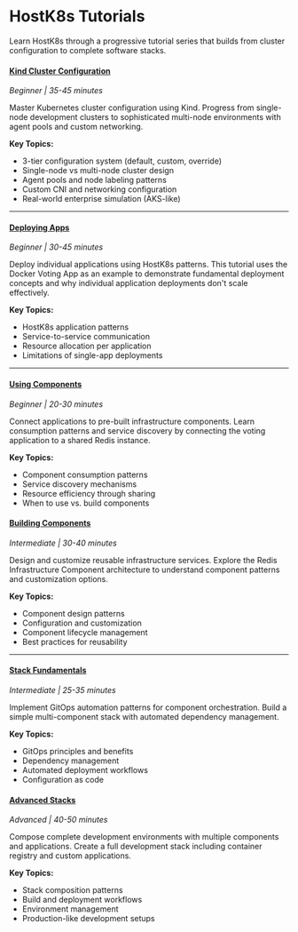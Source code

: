 # HostK8s Tutorials

Learn HostK8s through a progressive tutorial series that builds from cluster configuration to complete software stacks.

#### [Kind Cluster Configuration](kind-configuration.md)
*Beginner | 35-45 minutes*

Master Kubernetes cluster configuration using Kind. Progress from single-node development clusters to sophisticated multi-node environments with agent pools and custom networking.

**Key Topics:**
- 3-tier configuration system (default, custom, override)
- Single-node vs multi-node cluster design
- Agent pools and node labeling patterns
- Custom CNI and networking configuration
- Real-world enterprise simulation (AKS-like)

---

#### [Deploying Apps](apps.md)
*Beginner | 30-45 minutes*

Deploy individual applications using HostK8s patterns. This tutorial uses the Docker Voting App as an example to demonstrate fundamental deployment concepts and why individual application deployments don't scale effectively.

**Key Topics:**
- HostK8s application patterns
- Service-to-service communication
- Resource allocation per application
- Limitations of single-app deployments

---

#### [Using Components](shared-components.md)
*Beginner | 20-30 minutes*

Connect applications to pre-built infrastructure components. Learn consumption patterns and service discovery by connecting the voting application to a shared Redis instance.

**Key Topics:**
- Component consumption patterns
- Service discovery mechanisms
- Resource efficiency through sharing
- When to use vs. build components

#### [Building Components](components.md)
*Intermediate | 30-40 minutes*

Design and customize reusable infrastructure services. Explore the Redis Infrastructure Component architecture to understand component patterns and customization options.

**Key Topics:**
- Component design patterns
- Configuration and customization
- Component lifecycle management
- Best practices for reusability

---

#### [Stack Fundamentals](gitops-fundamentals.md)
*Intermediate | 25-35 minutes*

Implement GitOps automation patterns for component orchestration. Build a simple multi-component stack with automated dependency management.

**Key Topics:**
- GitOps principles and benefits
- Dependency management
- Automated deployment workflows
- Configuration as code

#### [Advanced Stacks](stacks.md)
*Advanced | 40-50 minutes*

Compose complete development environments with multiple components and applications. Create a full development stack including container registry and custom applications.

**Key Topics:**
- Stack composition patterns
- Build and deployment workflows
- Environment management
- Production-like development setups
